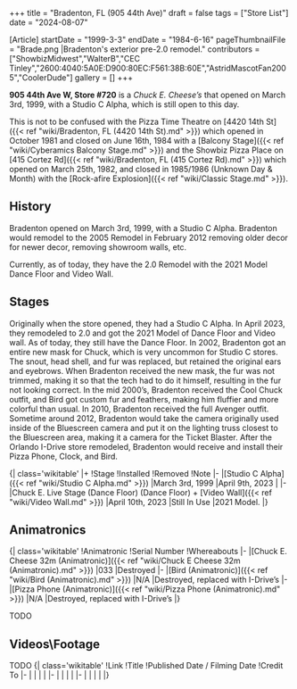 +++
title = "Bradenton, FL (905 44th Ave)"
draft = false
tags = ["Store List"]
date = "2024-08-07"

[Article]
startDate = "1999-3-3"
endDate = "1984-6-16"
pageThumbnailFile = "Brade.png |Bradenton's exterior pre-2.0 remodel."
contributors = ["ShowbizMidwest","WalterB","CEC Tinley","2600:4040:5A0E:D900:80EC:F561:38B:60E","AstridMascotFan2005","CoolerDude"]
gallery = []
+++


<b>905 44th Ave W, Store #720</b> is a <i>Chuck E. Cheese’s</i> that opened on March 3rd, 1999, with a Studio C Alpha, which is still open to this day. 

This is not to be confused with the Pizza Time Theatre on [4420 14th St]({{< ref "wiki/Bradenton, FL (4420 14th St).md" >}}) which opened in October 1981 and closed on June 16th, 1984 with a [Balcony Stage]({{< ref "wiki/Cyberamics Balcony Stage.md" >}}) and the Showbiz Pizza Place on [415 Cortez Rd]({{< ref "wiki/Bradenton, FL (415 Cortez Rd).md" >}}) which opened on March 25th, 1982, and closed in 1985/1986 (Unknown Day & Month) with the [Rock-afire Explosion]({{< ref "wiki/Classic Stage.md" >}}). 

<h2> History </h2>
Bradenton opened on March 3rd, 1999, with a Studio C Alpha. Bradenton would remodel to the 2005 Remodel in February 2012 removing older decor for newer decor, removing showroom walls, etc.

Currently, as of today, they have the 2.0 Remodel with the 2021 Model Dance Floor and Video Wall.

<h2> Stages </h2>
Originally when the store opened, they had a Studio C Alpha. In April 2023, they remodeled to 2.0 and got the 2021 Model of Dance Floor and Video wall. As of today, they still have the Dance Floor.
In 2002, Bradenton got an entire new mask for Chuck, which is very uncommon for Studio C stores. The snout, head shell, and fur was replaced, but retained the original ears and eyebrows. When Bradenton received the new mask, the fur was not trimmed, making it so that the tech had to do it himself, resulting in the fur not looking correct. 
In the mid 2000’s, Bradenton received the Cool Chuck outfit, and Bird got custom fur and feathers, making him fluffier and more colorful than usual. In 2010, Bradenton received the full Avenger outfit.
Sometime around 2012, Bradenton would take the camera originally used inside of the Bluescreen camera and put it on the lighting truss closest to the Bluescreen area, making it a camera for the Ticket Blaster.
After the Orlando I-Drive store remodeled, Bradenton would receive and install their Pizza Phone, Clock, and Bird. 

{| class='wikitable'
|+
!Stage
!Installed
!Removed
!Note
|-
|[Studio C Alpha]({{< ref "wiki/Studio C Alpha.md" >}})
|March 3rd, 1999
|April 9th, 2023
|
|-
|Chuck E. Live Stage (Dance Floor) (Dance Floor) + [Video Wall]({{< ref "wiki/Video Wall.md" >}})
|April 10th, 2023
|Still In Use
|2021 Model.
|}

<h2> Animatronics </h2>
{| class='wikitable'
!Animatronic
!Serial Number
!Whereabouts
|-
|[Chuck E. Cheese 32m (Animatronic)]({{< ref "wiki/Chuck E Cheese 32m (Animatronic).md" >}})
|033
|Destroyed
|-
|[Bird (Animatronic)]({{< ref "wiki/Bird (Animatronic).md" >}})
|N/A
|Destroyed, replaced with I-Drive’s
|-
|[Pizza Phone (Animatronic)]({{< ref "wiki/Pizza Phone (Animatronic).md" >}})
|N/A
|Destroyed, replaced with I-Drive’s
|}


TODO

<h2> Videos\Footage </h2>
TODO
{| class='wikitable'
!Link
!Title
!Published Date / Filming Date
!Credit To
|-
|
|
|
|
|-
|
|
|
|
|-
|
|
|
|
|}